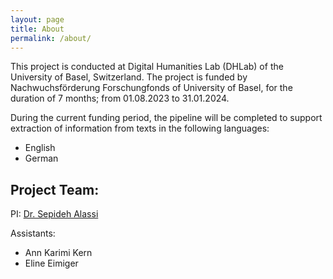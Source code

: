 ```yaml
---
layout: page
title: About
permalink: /about/
---
```


This project is conducted at Digital Humanities Lab (DHLab) of the University of Basel, Switzerland. 
The project is funded by Nachwuchsförderung Forschungfonds of University of Basel, for the duration of 7 months;
from 01.08.2023 to 31.01.2024.

During the current funding period, the pipeline will be completed to support extraction of information from texts in the
following languages:
- English
- German

## Project Team:
PI: [Dr. Sepideh Alassi](https://dhlab.philhist.unibas.ch/en/persons/sepideh-alassi/)

Assistants:
- Ann Karimi Kern
- Eline Eimiger



